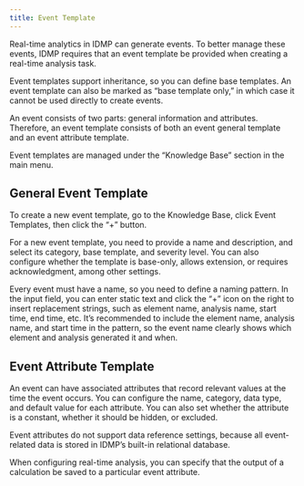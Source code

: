 ```yaml
---
title: Event Template
---
```


Real-time analytics in IDMP can generate events. To better manage these events, IDMP requires that an event template be provided when creating a real-time analysis task.

Event templates support inheritance, so you can define base templates. An event template can also be marked as “base template only,” in which case it cannot be used directly to create events.

An event consists of two parts: general information and attributes. Therefore, an event template consists of both an event general template and an event attribute template.

Event templates are managed under the “Knowledge Base” section in the main menu.

## General Event Template

To create a new event template, go to the Knowledge Base, click Event Templates, then click the “+” button.

For a new event template, you need to provide a name and description, and select its category, base template, and severity level. You can also configure whether the template is base-only, allows extension, or requires acknowledgment, among other settings.

Every event must have a name, so you need to define a naming pattern. In the input field, you can enter static text and click the “+” icon on the right to insert replacement strings, such as element name, analysis name, start time, end time, etc. It’s recommended to include the element name, analysis name, and start time in the pattern, so the event name clearly shows which element and analysis generated it and when.

## Event Attribute Template

An event can have associated attributes that record relevant values at the time the event occurs. You can configure the name, category, data type, and default value for each attribute. You can also set whether the attribute is a constant, whether it should be hidden, or excluded.

Event attributes do not support data reference settings, because all event-related data is stored in IDMP’s built-in relational database.

When configuring real-time analysis, you can specify that the output of a calculation be saved to a particular event attribute.
